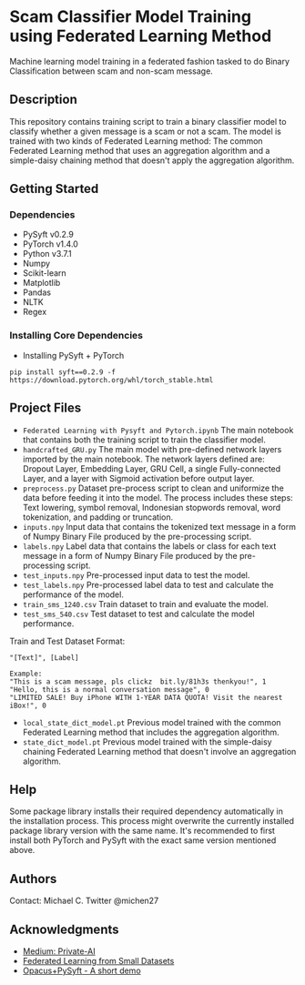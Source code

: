 # Scam Classifier Model Training using Federated Learning Method
Machine learning model training in a federated fashion tasked to do Binary Classification between scam and non-scam message.

## Description
This repository contains training script to train a binary classifier model to classify whether a given message is a scam or not a scam. The model is trained with two kinds of Federated Learning method: The common Federated Learning method that uses an aggregation algorithm and a simple-daisy chaining method that doesn't apply the aggregation algorithm.

## Getting Started
### Dependencies

* PySyft v0.2.9
* PyTorch v1.4.0
* Python v3.7.1
* Numpy
* Scikit-learn
* Matplotlib
* Pandas
* NLTK
* Regex

### Installing Core Dependencies
* Installing PySyft + PyTorch
```
pip install syft==0.2.9 -f https://download.pytorch.org/whl/torch_stable.html
```

## Project Files
* `Federated Learning with Pysyft and Pytorch.ipynb`
The main notebook that contains both the training script to train the classifier model.
* `handcrafted_GRU.py`
The main model with pre-defined network layers imported by the main notebook. The network layers defined are: Dropout Layer, Embedding Layer, GRU Cell, a single Fully-connected Layer, and a layer with Sigmoid activation before output layer.
* `preprocess.py`
Dataset pre-process script to clean and uniformize the data before feeding it into the model. The process includes these steps: Text lowering, symbol removal, Indonesian stopwords removal, word tokenization, and padding or truncation.
* `inputs.npy`
Input data that contains the tokenized text message in a form of Numpy Binary File produced by the pre-processing script.
* `labels.npy`
Label data that contains the labels or class for each text message in a form of Numpy Binary File produced by the pre-processing script.
* `test_inputs.npy`
Pre-processed input data to test the model.
* `test_labels.npy`
Pre-processed label data to test and calculate the performance of the model.
* `train_sms_1240.csv`
Train dataset to train and evaluate the model.
* `test_sms_540.csv`
Test dataset to test and calculate the model performance.

Train and Test Dataset Format:
```
"[Text]", [Label]

Example:
"This is a scam message, pls clickz  bit.ly/81h3s thenkyou!", 1
"Hello, this is a normal conversation message", 0
"LIMITED SALE! Buy iPhone WITH 1-YEAR DATA QUOTA! Visit the nearest iBox!", 0
```

* `local_state_dict_model.pt`
Previous model trained with the common Federated Learning method that includes the aggregation algorithm.
* `state_dict_model.pt`
Previous model trained with the simple-daisy chaining Federated Learning method that doesn't involve an aggregation algorithm.

## Help

Some package library installs their required dependency automatically in the installation process. This process might overwrite the currently installed package library version with the same name. It's recommended to first install both PyTorch and PySyft with the exact same version mentioned above.

## Authors
Contact:
Michael C.
Twitter @michen27

## Acknowledgments

* [Medium: Private-AI](https://towardsdatascience.com/private-ai-federated-learning-with-pysyft-and-pytorch-954a9e4a4d4e)
* [Federated Learning from Small Datasets](https://arxiv.org/pdf/2110.03469.pdf)
* [Opacus+PySyft - A short demo](https://web.archive.org/web/20210623140627/https://blog.openmined.org/pysyft-opacus-federated-learning-with-differential-privacy/)
